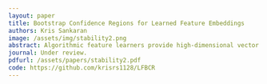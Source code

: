 ```yaml
---
layout: paper
title: Bootstrap Confidence Regions for Learned Feature Embeddings
authors: Kris Sankaran
image: /assets/img/stability2.png
abstract: Algorithmic feature learners provide high-dimensional vector representations for non-matrix structured signals, like images, audio, text, and graphs. Low-dimensional projections derived from these representations can be used to explore variation across collections of these data. However, it is not clear how to assess the uncertainty associated with these projections. We adapt methods developed for bootstrapping principal components analysis to the setting where features are learned from non-matrix data. We empirically compare the derived confidence regions in simulations, varying factors that influence both feature learning and the bootstrap. Approaches are illustrated on spatial proteomic data. Code, data, and trained models are released as an R compendium.
journal: Under review.
pdfurl: /assets/papers/stability2.pdf
code: https://github.com/krisrs1128/LFBCR
---
```

